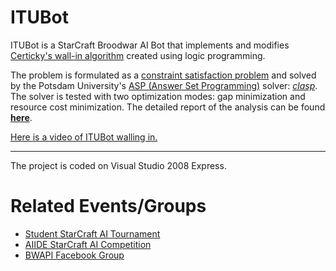 ITUBot
======

ITUBot is a StarCraft Broodwar AI Bot that implements and modifies [Certicky's wall-in algorithm](http://arxiv.org/abs/1306.4460) created using logic programming.

The problem is formulated as a [constraint satisfaction problem](http://en.wikipedia.org/wiki/Constraint_satisfaction_problem) and solved by the Potsdam University's [ASP (Answer Set Programming)](http://en.wikipedia.org/wiki/Answer_set_programming) solver: [*clasp*](http://www.cs.uni-potsdam.de/clasp/). The solver is tested with two optimization modes: gap minimization and resource cost minimization. The detailed report of the analysis can be found [**here**](https://www.dropbox.com/s/l5rgp5jtbnww03e/Walling%20in%20at%20StarCraft.pdf).


[Here is a video of ITUBot walling in.](http://www.youtube.com/watch?v=WdhIv_yxIbM)

-------------

The project is coded on Visual Studio 2008 Express.

Related Events/Groups
=======

 - [Student StarCraft AI Tournament](http://www.sscaitournament.com/)
 - [AIIDE StarCraft AI Competition](http://webdocs.cs.ualberta.ca/~cdavid/starcraftaicomp/index.shtml)
 - [BWAPI Facebook Group](https://www.facebook.com/groups/bwapi/)
